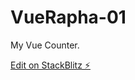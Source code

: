 # VueRapha-01

My Vue Counter.

[Edit on StackBlitz ⚡️](https://stackblitz.com/edit/vitejs-vite-5a2rnp)
